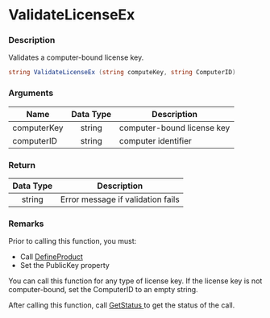 # ValidateLicenseEx

### Description

Validates a computer-bound license key.

```csharp
string ValidateLicenseEx (string computeKey, string ComputerID)
```

### Arguments

| Name        | Data Type | Description                |
| ----------- | :-------: | -------------------------- |
| computerKey |   string  | computer-bound license key |
| computerID  |   string  | computer identifier        |

### Return

| Data Type | Description                       |
| :-------: | --------------------------------- |
|   string  | Error message if validation fails |

### Remarks

Prior to calling this function, you must:

* Call [DefineProduct](defineproduct.md)
* Set the PublicKey property

You can call this function for any type of license key. If the license key is not computer-bound, set the ComputerID to an empty string.

After calling this function, call [GetStatus ](getstatus.md)to get the status of the call.
